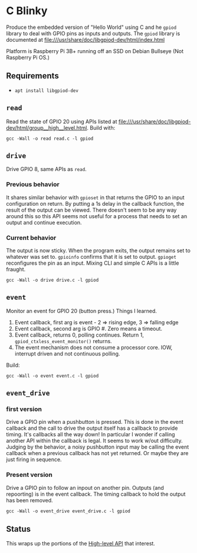 # C Blinky

Produce the embedded version of "Hello World" using C and he `gpiod` library to deal with GPIO pins as inputs and outputs. The `gpiod` library is documented at <file:///usr/share/doc/libgpiod-dev/html/index.html>

Platform is Raspberry Pi 3B+ running off an SSD on Debian Bullseye (Not Raspberry Pi OS.) 

## Requirements

* `apt install libgpiod-dev`

## `read`

Read the state of GPIO 20 using APIs listed at <file:///usr/share/doc/libgpiod-dev/html/group__high__level.html>. Build with:

```text
gcc -Wall -o read read.c -l gpiod
```

## `drive`

Drive GPIO 8, same APIs as `read`. 

### Previous behavior

It shares similar behavior with `gpioset` in that returns the GPIO to an input configuration on return. By putting a 1s delay in the callback function, the result of the output can be viewed. There doesn't seem to be any way around this so this API seems not useful for a process that needs to set an output and continue execution.

### Current behavior

The output is now sticky. When the program exits, the output remains set to whatever was set to. `gpioinfo` confirms that it is set to output. `gpioget` reconfigures the pin as an input. Mixing CLI and simple C APIs is a little fraught.

```text
gcc -Wall -o drive drive.c -l gpiod
```

## `event`

Monitor an event for GPIO 20 (button press.) Things I learned.

1. Event callback, first arg is event - 2 => rising edge, 3 => falling edge
1. Event callback, second arg is GPIO #. Zero means a timeout.
1. Event callback, returns 0, polling continues. Return 1, `gpiod_ctxless_event_monitor()` returns.
1. The event mechanism does not consume a processor core. IOW, interrupt driven and not continuous polling.

Build:

```text
gcc -Wall -o event event.c -l gpiod
```

## `event_drive`

### first version

Drive a GPIO pin when a pushbutton is pressed. This is done in the event callback and the call to drive the output itself has a callback to provide timing. It's callbacks all the way down! In particular I wonder if calling another API within the callback is legal. It seems to work w/out difficulty. Judging by the behavior, a noisy pushbutton input may be calling the event callback when a previous callback has not yet returned. Or maybe they are just firing in sequence.

### Present version

Drive a GPIO pin to follow an inpout on another pin. Outputs (and repoorting) is in the event callback. The timing callback to hold the output has been removed.

```text
gcc -Wall -o event_drive event_drive.c -l gpiod
```

## Status

This wraps up the portions of the [High-level API](https://libgpiod.readthedocs.io/en/latest/group__high__level.html) that interest.
